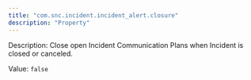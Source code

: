 ```yaml
---
title: "com.snc.incident.incident_alert.closure"
description: "Property"
---
```


Description: Close open Incident Communication Plans when Incident is closed or canceled.

Value: `false`